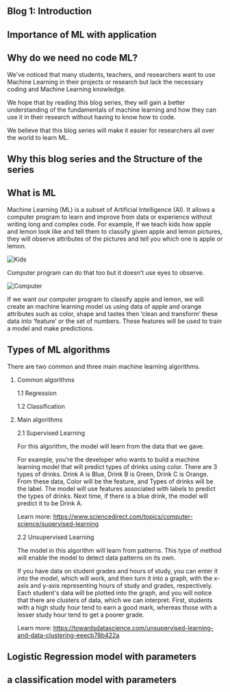 Blog 1: Introduction 
-
Importance of ML with application 
-

Why do we need no code ML?
-
We've noticed that many students, teachers, and researchers want to use Machine Learning in their projects or research but lack the necessary coding and Machine Learning knowledge.

We hope that by reading this blog series, they will gain a better understanding of the fundamentals of machine learning and how they can use it in their research without having to know how to code.

We believe that this blog series will make it easier for researchers all over the world to learn ML.

	

Why this blog series and the Structure of the series 
-

What is ML 
-

Machine Learning (ML) is a subset of Artificial Intelligence (AI). It allows a computer program to learn and improve from data or experience without writing long and complex code.
For example, If we teach kids how apple and lemon look like and tell them to classify given apple and lemon pictures, they will observe attributes of the pictures and tell you which one is apple or lemon.


![Kids ](https://user-images.githubusercontent.com/96424191/158849328-c3a2104c-a443-4efe-9064-7a462a9d0263.png)

Computer program can do that too but it doesn’t use eyes to observe.

![Computer](https://user-images.githubusercontent.com/96424191/158849373-5f2a34cd-8ef2-44cb-87b7-7e8b8551d182.png)

If we want our computer program to classify apple and lemon, we will create an machine learning model us using data of apple and orange attributes such as color, shape and tastes then ‘clean and transform’ these data into ‘feature’ or the set of numbers. These features will be used to train a model and make predictions.

Types of ML algorithms
-
There are two common and three main machine learning algorithms.
1. Common algorithms

	1.1 Regression 
	
	1.2 Classification 

2. Main algorithms

	2.1 Supervised Learning 
		
	For this algorithm, the model will learn from the data that we gave.
		
	For example, you’re the developer who wants to build a machine learning model that will predict types of drinks using color. 
	There are 3 types of drinks. Drink A is Blue, Drink B is Green, Drink C is Orange.
	From these data, Color will be the feature, and Types of drinks will be the label.
	The model will use features associated with labels to predict the types of drinks. Next time, if there is a blue drink, the model will predict it 		to be Drink A. 
	
	Learn more: https://www.sciencedirect.com/topics/computer-science/supervised-learning

	2.2 Unsupervised Learning 
		
	The model in this algorithm will learn from patterns. This type of method will enable the model to detect data patterns on its own.
		
	If you have data on student grades and hours of study, you can enter it into the model, which will work, and then turn it into a graph, 	with the x-axis and y-axis representing hours of study and grades, respectively. Each student's data will be plotted into the graph, and you will 	notice that there are clusters of data, which we can interpret. First, students with a high study hour tend to earn a good mark, whereas those with a 	lesser study hour tend to get a poorer grade.	
		
	Learn more: https://towardsdatascience.com/unsupervised-learning-and-data-clustering-eeecb78b422a



Logistic Regression model with parameters
-
a classification model with parameters
-
